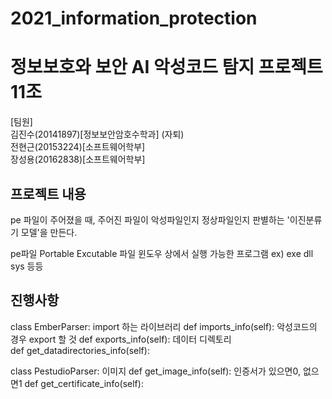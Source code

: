 # 2021_information_protection

# 정보보호와 보안 AI 악성코드 탐지 프로젝트 11조


[팀원]  
김진수(20141897)[정보보안암호수학과] (자퇴)  
전현근(20153224)[소프트웨어학부]  
장성용(20162838)[소프트웨어학부]  

## 프로젝트 내용
pe 파일이 주어졌을 때, 주어진 파일이 악성파일인지 정상파일인지 판별하는 '이진분류기 모델'을 만든다.

pe파일
Portable Excutable 파일
윈도우 상에서 실행 가능한 프로그램
ex) exe dll sys 등등

## 진행사항
class EmberParser:
 import 하는 라이브러리
    def imports_info(self):
 악성코드의 경우 export 할 것
    def exports_info(self):
  데이터 디렉토리   
 def get_datadirectories_info(self):
 
class PestudioParser:
이미지
def get_image_info(self):
인증서가 있으면0, 없으면1
def get_certificate_info(self):
